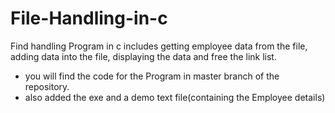 # File-Handling-in-c
Find handling Program in c includes getting employee data from the file, adding data into the file, displaying the data and free the link list.
- you will find the code for the Program in master branch of the repository.
- also added the exe and a demo text file(containing the Employee details)
